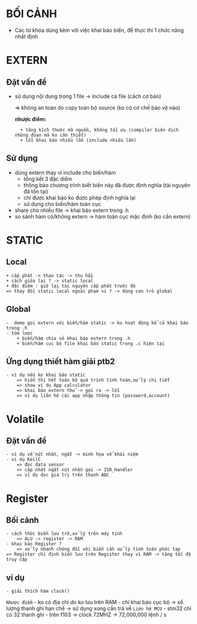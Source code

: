 # BỐI CẢNH 
- Các từ khóa dùng kèm với việc khai báo biến, để thực thi 1 chức năng nhất định 
# EXTERN
## Đặt vấn đề
- sử dụng nội dung trong 1 file -> include cả file (cách cơ bản)
    
    => không an toàn do copy toàn bộ source (ko có cơ chế bảo vệ nào)
    
    **nhược điểm:**
        
        + tăng kích thước mã nguồn, không tối ưu (compiler biên dịch những đoạn mã ko cần thiết)
        + lỗi khai báo nhiều lần (include nhiều lần)
## Sử dụng
- dùng extern thay vì include cho biến/hàm
    + tổng kết 3 đặc diểm 
    - thông báo chương trình biết biến này đã được định nghĩa (tài nguyên đã tồn tại)
    - chỉ được khai báo ko được phép định nghĩa lại
    - sử dụng cho biến/hàm toàn cục
- share cho nhiều file -> khai báo extern trong .h
- so sánh hàm có/không extern -> hàm toàn cục mặc định (ko cần extern)

# STATIC 
## Local
    + cấp phát -> thao tác -> thu hồi 
    + cách giữa lại ? -> static local
    + đặc điệm : giữ lại tài nguyên cấp phát trước đó
    => thay đồi static local ngoài phạm vi ? -> dùng con trỏ global 
## Global
    -  demo gọi extern với biến/hàm static -> ko hoạt động kể cả khai báo trong .h 
    - tóm lược
        + biến/hàm chia sẻ khai báo extern trong .h
        + biến/hàm cục bộ file khai báo static trong .c hiện tại
## Ứng dụng thiết hàm giải ptb2
    - ví dụ nếu ko khai báo static 
        => hiển thị hết toàn bộ quá trình tính toán,xử lý chi tiết
        => show ví dụ App calculator
        => khai báo extern thử -> gọi ra -> lỗi
        => ví dụ liên hệ các app nhập thông tin (password,account) 
# Volatile
## Đặt vấn đề 
    - ví dụ về nút nhấn, ngắt -> minh họa về khái niệm
    - ví dụ KeilC
        => đọc data sensor
        => cập nhật ngắt nút nhấn gọi -> ISR_Handler
        => ví dụ dọc giá trị trên thanh ADC

# Register 

## Bối cảnh 
    - cách thức biến lưu trữ,xử lý trên máy tính 
        => ALU -> register -> RAM
    - khai báo Register ? 
        => xử lý nhanh chóng đối với biến cần xử lý tính toán phức tạp
    => Register chỉ định biến lưu trên Register thay vì RAM -> tăng tốc độ truy cập 
## ví dụ 
    - giải thích hàm clock()
   `Nhược điểm`
    - ko có địa chỉ do ko lưu trên RAM
    - chỉ khai báo cục bộ -> số lượng thanh ghi hạn chế -> sử dụng xong cần trả về
    `Liên hệ MCU`
    - stm32 chỉ có 32 thanh ghi 
    - trên f103 -> clock 72MHZ -> 72,000,000 lệnh / s  

